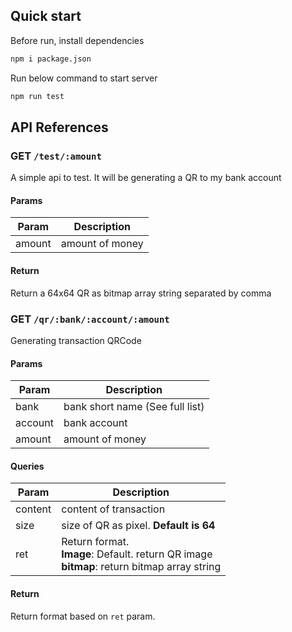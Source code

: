 ## Quick start

Before run, install dependencies

```bash
npm i package.json
```

Run below command to start server

```bash
npm run test
```


## API References

### GET `/test/:amount`

A simple api to test. It will be generating a QR to my bank account

#### Params

| Param  | Description     |
| ------ | --------------- |
| amount | amount of money |

#### Return
Return a 64x64 QR as bitmap array string separated by comma


### GET `/qr/:bank/:account/:amount`

Generating transaction QRCode

#### Params

| Param   | Description                     |
| ------- | ------------------------------- |
| bank    | bank short name (See full list) |
| account | bank account                    |
| amount  | amount of money                 |

#### Queries

| Param   | Description                            |
| ------- | -------------------------------------- |
| content | content of transaction                 |
| size    | size of QR as pixel. **Default is 64** |
| ret     | Return format.<br> **Image**: Default. return QR image<br> **bitmap**: return bitmap array string|

#### Return

Return format based on `ret` param.